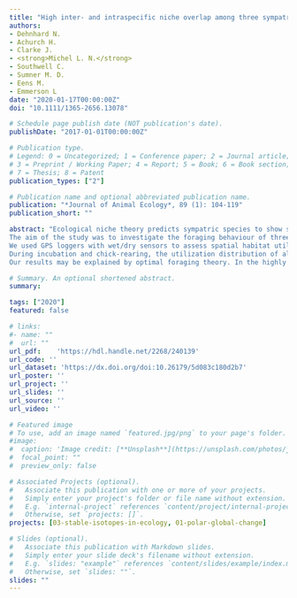 ```yaml
---
title: "High inter‐ and intraspecific niche overlap among three sympatrically breeding, closely related seabird species: Generalist foraging as an adaptation to a highly variable environment?"
authors:
- Dehnhard N.
- Achurch H.
- Clarke J.
- <strong>Michel L. N.</strong>
- Southwell C.
- Sumner M. D.
- Eens M.
- Emmerson L
date: "2020-01-17T00:00:00Z"
doi: "10.1111/1365-2656.13078"

# Schedule page publish date (NOT publication's date).
publishDate: "2017-01-01T00:00:00Z"

# Publication type.
# Legend: 0 = Uncategorized; 1 = Conference paper; 2 = Journal article;
# 3 = Preprint / Working Paper; 4 = Report; 5 = Book; 6 = Book section;
# 7 = Thesis; 8 = Patent
publication_types: ["2"]

# Publication name and optional abbreviated publication name.
publication: "*Journal of Animal Ecology*, 89 (1): 104-119"
publication_short: ""

abstract: "Ecological niche theory predicts sympatric species to show segregation in their spatio‐temporal habitat utilization or diet as a strategy to avoid competition. Similarly, within species individuals may specialize on specific dietary resources or foraging habitats. Such individual specialization seems to occur particularly in environments with predictable resource distribution and limited environmental variability. Still, little is known about how seasonal environmental variability affects segregation of resources within species and between closely related sympatric species.<br>
The aim of the study was to investigate the foraging behaviour of three closely related and sympatrically breeding fulmarine petrels (Antarctic petrels Thalassoica antarctica, cape petrels Daption capense and southern fulmars Fulmarus glacialoides) in a seasonally highly variable environment (Prydz Bay, Antarctica) with the aim of assessing inter‐ and intraspecific overlap in utilized habitat, timing of foraging and diet and to identify foraging habitat preferences.<br>
We used GPS loggers with wet/dry sensors to assess spatial habitat utilization over the entire breeding season. Trophic overlap was investigated using stable isotope analysis based on blood, feathers and egg membranes. Foraging locations were identified using wet/dry data recorded by the GPS loggers and expectation‐maximization binary clustering. Foraging habitat preferences were modelled using generalized additive models and model cross‐validation.<br>
During incubation and chick‐rearing, the utilization distribution of all three species overlapped significantly and species also overlapped in the timing of foraging during the day—partly during incubation and completely during chick‐rearing. Isotopic centroids showed no significant segregation between at least two species for feathers and egg membranes, and among all species during incubation (reflected by blood). Within species, there was no individual specialization in foraging sites or environmental space. Furthermore, no single environmental covariate predicted foraging activity along trip trajectories. Instead, best‐explanatory environmental covariates varied within and between individuals even across short temporal scales, reflecting a highly generalist behaviour of birds.<br>
Our results may be explained by optimal foraging theory. In the highly productive but spatio‐temporally variable Antarctic environment, being a generalist may be key to finding mobile prey—even though this increases the potential for competition within and among sympatric species."

# Summary. An optional shortened abstract.
summary: 

tags: ["2020"]
featured: false

# links:
#- name: ""
#  url: ""
url_pdf:	'https://hdl.handle.net/2268/240139'
url_code: ''
url_dataset: 'https://dx.doi.org/doi:10.26179/5d083c180d2b7'
url_poster: ''
url_project: ''
url_slides: ''
url_source: ''
url_video: ''

# Featured image
# To use, add an image named `featured.jpg/png` to your page's folder. 
#image:
#  caption: 'Image credit: [**Unsplash**](https://unsplash.com/photos/jdD8gXaTZsc)'
#  focal_point: ""
#  preview_only: false

# Associated Projects (optional).
#   Associate this publication with one or more of your projects.
#   Simply enter your project's folder or file name without extension.
#   E.g. `internal-project` references `content/project/internal-project/index.md`.
#   Otherwise, set `projects: []`.
projects: [03-stable-isotopes-in-ecology, 01-polar-global-change]

# Slides (optional).
#   Associate this publication with Markdown slides.
#   Simply enter your slide deck's filename without extension.
#   E.g. `slides: "example"` references `content/slides/example/index.md`.
#   Otherwise, set `slides: ""`.
slides: ""
---
```

